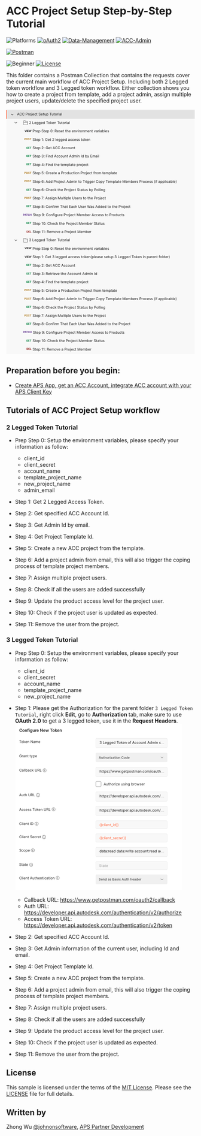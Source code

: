 # ACC Project Setup Step-by-Step Tutorial

![Platforms](https://img.shields.io/badge/Web-Windows|MacOS-lightgray.svg)
[![oAuth2](https://img.shields.io/badge/Authentication-v1-green.svg)](http://developer.autodesk.com/)
[![Data-Management](https://img.shields.io/badge/Data%20Management-v2-green.svg)](http://developer.autodesk.com/)
[![ACC-Admin](https://img.shields.io/badge/ACC%20Admin-V1-green.svg)](http://developer.autodesk.com/)

[![Postman](https://img.shields.io/badge/Postman-v7-orange.svg)](https://www.getpostman.com/)

![Beginner](https://img.shields.io/badge/Level-Beginner-green.svg)
[![License](https://img.shields.io/:license-MIT-blue.svg)](http://opensource.org/licenses/MIT)

This folder contains a Postman Collection that contains the requests cover the current main workflow of ACC Project Setup. Including both 2 Legged token workflow and 3 Legged token workflow. Either collection shows you how to create a project from template, add a project admin, assign multiple project users, update/delete the specified project user.

![Collection](Img/collection.png)


## Preparation before you begin:
- [Create APS App, get an ACC Account, integrate ACC account with your APS Client Key](https://forge.autodesk.com/en/docs/bim360/v1/tutorials/getting-started/get-access-to-account/)


## Tutorials of ACC Project Setup workflow

### 2 Legged Token Tutorial
- Prep Step 0: Setup the environment variables, please specify your information as follow:
    - client_id
    - client_secret
    - account_name
    - template_project_name
    - new_project_name
    - admin_email

- Step 1: Get 2 Legged Access Token.
- Step 2: Get specified ACC Account Id.
- Step 3: Get Admin Id by email.
- Step 4: Get Project Template Id.
- Step 5: Create a new ACC project from the template.
- Step 6: Add a project admin from email, this will also trigger the coping process of template project members. 
- Step 7: Assign multiple project users.
- Step 8: Check if all the users are added successfully
- Step 9: Update the product access level for the project user.
- Step 10: Check if the project user is updated as expected.
- Step 11: Remove the user from the project.

### 3 Legged Token Tutorial
- Prep Step 0: Setup the environment variables, please specify your information as follow:
    - client_id
    - client_secret
    - account_name
    - template_project_name
    - new_project_name

- Step 1: Please get the Authorization for the parent folder `3 Legged Token Tutorial`, right click **Edit**, go to **Authorization** tab, make sure to use **OAuth 2.0** to get a 3 legged token, use it in the **Request Headers**.
![3leggedToken](Img/3leggedToken.png)
    - Callback URL: https://www.getpostman.com/oauth2/callback
    - Auth URL: https://developer.api.autodesk.com/authentication/v2/authorize 
    - Access Token URL: https://developer.api.autodesk.com/authentication/v2/token

- Step 2: Get specified ACC Account Id.
- Step 3: Get Admin information of the current user, including Id and email.
- Step 4: Get Project Template Id.
- Step 5: Create a new ACC project from the template.
- Step 6: Add a project admin from email, this will also trigger the coping process of template project members. 
- Step 7: Assign multiple project users.
- Step 8: Check if all the users are added successfully
- Step 9: Update the product access level for the project user.
- Step 10: Check if the project user is updated as expected.
- Step 11: Remove the user from the project.


## License
This sample is licensed under the terms of the [MIT License](http://opensource.org/licenses/MIT). Please see the [LICENSE](LICENSE) file for full details.

## Written by
Zhong Wu [@johnonsoftware](https://twitter.com/johnonsoftware), [APS Partner Development](http://forge.autodesk.com)
